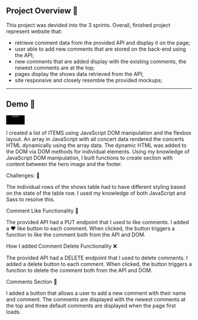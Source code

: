 ## Project Overview 🌱

This project was devided into the 3 sprints. Overall, finished project represent website that:

- retrieve comment data from the provided API and display it on the page; <br/>
- user able to add new comments that are stored on the back-end using the API; <br/>
- new comments that are added display with the existing comments, the newest comments are at the top; <br/>
- pages display the shows data retrieved from the API; <br/>
- site responsive and closely resemble the provided mockups; <br/>
<hr/>

## Demo 🌱 


<video src="https://user-images.githubusercontent.com/97055104/214915915-d9b24447-be22-4852-90b7-ff67b2022bc2.mp4" style="width: 50"> </video>


<p> I created a list of ITEMS using JavaScript DOM manipulation and the flexbox layout. An array in JavaScript with all concert data rendered the concerts HTML dynamically using the array data. The dynamic HTML was added to the DOM via DOM methods for individual elements. Using my knowledge of JavaScript DOM manipulation, I built functions to create section with content between the hero image and the footer.</p>
Challenges: 📍
<br/>
<p>  The individual rows of the shows table had to have different styling based on the state of the table row. I used my knowledge of both JavaScript and Sass to resolve this.</p>
Comment Like Functionality 🖤
<p> The provided API had a PUT endpoint that I used to like comments. I added a ❤️ like button to each comment. When clicked, the button triggers a function to like the comment both from the API and DOM. </p>

How I added Comment Delete Functionality ❌

<p> The provided API had a DELETE endpoint that I used to delete comments. I added a delete button to each comment. When clicked, the button triggers a function to delete the comment both from the API and DOM. </p>

Comments Section 💬

<p>  I added a button that allows a user to add a new comment with their name and comment. The comments are displayed with the newest comments at the top and three default comments are displayed when the page first loads. </p>

